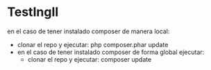 # TestIngII
en el caso de tener instalado composer de manera local:
- clonar el repo y ejecutar: php composer.phar update
- en el caso de tener instalado composer de forma global ejecutar:
  - clonar el repo y ejecutar: composer update
